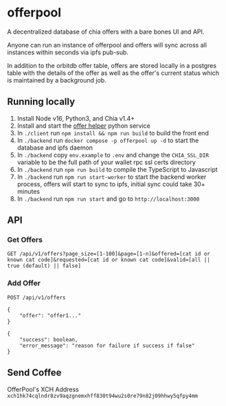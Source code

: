 # offerpool

A decentralized database of chia offers with a bare bones UI and API.

Anyone can run an instance of offerpool and offers will sync across all instances within seconds via ipfs pub-sub.

In addition to the orbitdb offer table, offers are stored locally in a postgres table with the details of the offer as well as the offer's current status which is maintained by a background job.

## Running locally
1. Install Node v16, Python3, and Chia v1.4+
1. Install and start the [offer helper](https://github.com/offerpool/offer-helper) python service
1. In `./client` run `npm install && npm run build` to build the front end
1. In `./backend` run `docker compose -p offerpool up -d` to start the database and ipfs daemon
1. In `./backend` copy `env.example` to `.env` and change the `CHIA_SSL_DIR` variable to be the full path of your wallet rpc ssl certs directory
1. In `./backend` run `npm run build` to compile the TypeScript to Javascript
1. In `./backend` run `npm run start-worker` to start the backend worker process, offers will start to sync to ipfs, initial sync could take 30+ minutes
1. In `./backend` run `npm run start` and go to `http://localhost:3000`

## API
### Get Offers
```
GET /api/v1/offers?page_size=[1-100]&page=[1-n]&offered=[cat id or known cat code]&requested=[cat id or known cat code]&valid=[all || true (default) || false]
```

### Add Offer
```
POST /api/v1/offers 
```
```
{
    "offer": "offer1..."
}
```
```
{
    "success": boolean,
    "error_message": "reason for failure if success if false"
}
```

## Send Coffee
OfferPool's XCH Address `xch1hk74cqlndr8zv9aqzgnemxhff830t94wu2s0re79n82j09hhwy5qfpy4mm`